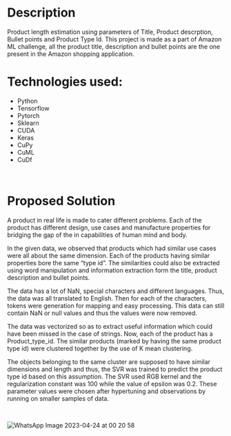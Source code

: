 <h1>Description</h1>
Product length estimation using parameters of Title, Product descrption, Bullet points and Product Type Id. This project is made as a part of Amazon ML challenge, all the product title, description and bullet points are the one present in the Amazon shopping application.
<br>
<h1>Technologies used: </h1>
<ul>
  <li>Python</li>
  <li>Tensorflow</li>
  <li>Pytorch</li>
  <li>Sklearn</li>
  <li>CUDA</li>
  <li>Keras</li>
  <li>CuPy</li>
  <li>CuML</li>
  <li>CuDf</li>
</ul>
<br>
<h1>Proposed Solution</h1>
<p>A product in real life is made to cater different problems. Each of the product has different design, use cases and manufacture properties for bridging the gap of the in capabilities of human mind and body.</p>
<p>In the given data, we observed that products which had similar use cases were all about the same dimension. Each of the products having similar properties bore the same “type id”. The similarities could also be extracted using word manipulation and information extraction form the title, product description and bullet points.</p>
<p>The data has a lot of NaN, special characters and different languages. Thus, the data was all translated to English. 
Then for each of the characters, tokens were generation for mapping and easy processing. This data can still contain NaN or null values and thus the values were now removed. </p>
<p>The data was vectorized so as to extract useful information which could have been missed in the case of strings. 
Now, each of the product has a Product_type_id. The similar products (marked by having the same product type id) were clustered together by the use of K mean clustering. </p>
<p>The objects belonging to the same cluster are supposed to have similar dimensions and length and thus, the SVR was trained to predict the product type id based on this assumption. The SVR used RGB kernel and the regularization constant was 100 while the value of epsilon was 0.2. These parameter values were chosen after hypertuning and observations by running on smaller samples of data. </p>
<br>

![WhatsApp Image 2023-04-24 at 00 20 58](https://user-images.githubusercontent.com/77777434/233859848-9a9ea199-51cb-4874-8053-e263c0c24bc9.jpeg)

